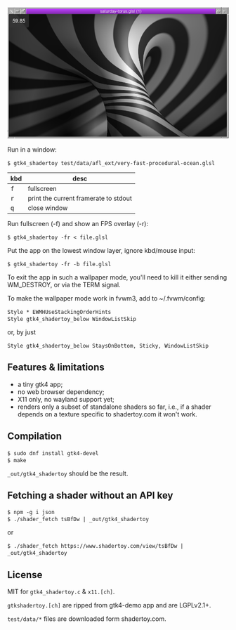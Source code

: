 ![](demo.png)

Run in a window:

    $ gtk4_shadertoy test/data/afl_ext/very-fast-procedural-ocean.glsl

kbd          | desc
------------ | -------------
<kbd>f</kbd> | fullscreen
<kbd>r</kbd> | print the current framerate to stdout
<kbd>q</kbd> | close window

Run fullscreen (-f) and show an FPS overlay (-r):

    $ gtk4_shadertoy -fr < file.glsl

Put the app on the lowest window layer, ignore kbd/mouse input:

    $ gtk4_shadertoy -fr -b file.glsl

To exit the app in such a wallpaper mode, you'll need to kill it
either sending WM_DESTROY, or via the TERM signal.

To make the wallpaper mode work in fvwm3, add to ~/.fvwm/config:

~~~
Style * EWMHUseStackingOrderHints
Style gtk4_shadertoy_below WindowListSkip
~~~

or, by just

    Style gtk4_shadertoy_below StaysOnBottom, Sticky, WindowListSkip

## Features & limitations

* a tiny gtk4 app;
* no web browser dependency;
* X11 only, no wayland support yet;
* renders only a subset of standalone shaders so far, i.e., if a
  shader depends on a texture specific to shadertoy.com it won't
  work.

## Compilation

~~~
$ sudo dnf install gtk4-devel
$ make
~~~

`_out/gtk4_shadertoy` should be the result.

## Fetching a shader without an API key

~~~
$ npm -g i json
$ ./shader_fetch tsBfDw | _out/gtk4_shadertoy
~~~

or

    $ ./shader_fetch https://www.shadertoy.com/view/tsBfDw | _out/gtk4_shadertoy

## License

MIT for `gtk4_shadertoy.c` & `x11.[ch]`.

`gtkshadertoy.[ch]` are ripped from gtk4-demo app and are LGPLv2.1+.

`test/data/*` files are downloaded form shadertoy.com.
